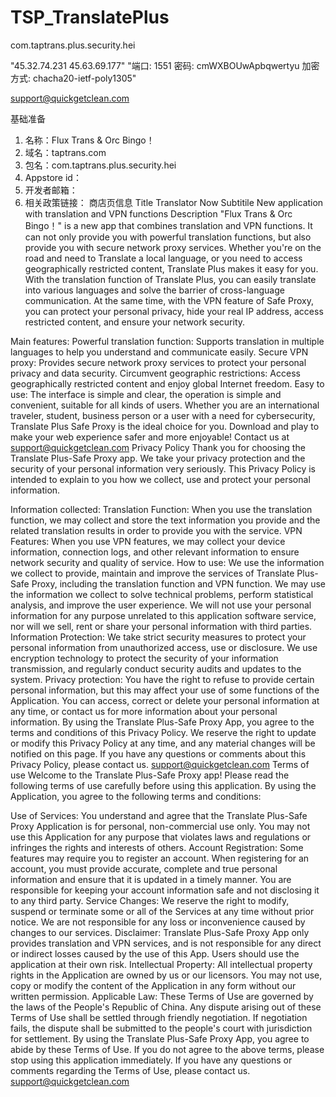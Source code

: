 # TSP_TranslatePlus



com.taptrans.plus.security.hei


"45.32.74.231
45.63.69.177"    "端口: 1551
密码: cmWXBOUwApbqwertyu
加密方式: chacha20-ietf-poly1305"


support@quickgetclean.com


基础准备
1. 名称：Flux Trans & Orc Bingo！
2. 域名：taptrans.com
3. 包名：com.taptrans.plus.security.hei
4. Appstore id：
5. 开发者邮箱：
6. 相关政策链接：
商店页信息
Title
Translator  Now
Subtitile
New application with translation and VPN functions
Description
"Flux Trans & Orc Bingo！" is a new app that combines translation and VPN functions. It can not only provide you with powerful translation functions, but also provide you with secure network proxy services.
Whether you're on the road and need to Translate a local language, or you need to access geographically restricted content, Translate Plus makes it easy for you. With the translation function of Translate Plus, you can easily translate into various languages and solve the barrier of cross-language communication. At the same time, with the VPN feature of Safe Proxy, you can protect your personal privacy, hide your real IP address, access restricted content, and ensure your network security.

Main features:
Powerful translation function: Supports translation in multiple languages to help you understand and communicate easily.
Secure VPN proxy: Provides secure network proxy services to protect your personal privacy and data security.
Circumvent geographic restrictions: Access geographically restricted content and enjoy global Internet freedom.
Easy to use: The interface is simple and clear, the operation is simple and convenient, suitable for all kinds of users.
Whether you are an international traveler, student, business person or a user with a need for cybersecurity, Translate Plus Safe Proxy is the ideal choice for you. Download and play to make your web experience safer and more enjoyable!
Contact us at support@quickgetclean.com
Privacy Policy
Thank you for choosing the Translate Plus-Safe Proxy app. We take your privacy protection and the security of your personal information very seriously. This Privacy Policy is intended to explain to you how we collect, use and protect your personal information.

Information collected:
Translation Function: When you use the translation function, we may collect and store the text information you provide and the related translation results in order to provide you with the service.
VPN Features: When you use VPN features, we may collect your device information, connection logs, and other relevant information to ensure network security and quality of service.
How to use:
We use the information we collect to provide, maintain and improve the services of Translate Plus-Safe Proxy, including the translation function and VPN function.
We may use the information we collect to solve technical problems, perform statistical analysis, and improve the user experience.
We will not use your personal information for any purpose unrelated to this application software service, nor will we sell, rent or share your personal information with third parties.
Information Protection:
We take strict security measures to protect your personal information from unauthorized access, use or disclosure.
We use encryption technology to protect the security of your information transmission, and regularly conduct security audits and updates to the system.
Privacy protection:
You have the right to refuse to provide certain personal information, but this may affect your use of some functions of the Application.
You can access, correct or delete your personal information at any time, or contact us for more information about your personal information.
By using the Translate Plus-Safe Proxy App, you agree to the terms and conditions of this Privacy Policy. We reserve the right to update or modify this Privacy Policy at any time, and any material changes will be notified on this page. If you have any questions or comments about this Privacy Policy, please contact us.
support@quickgetclean.com
Terms of use
Welcome to the Translate Plus-Safe Proxy app! Please read the following terms of use carefully before using this application. By using the Application, you agree to the following terms and conditions:

Use of Services: You understand and agree that the Translate Plus-Safe Proxy Application is for personal, non-commercial use only. You may not use this Application for any purpose that violates laws and regulations or infringes the rights and interests of others.
Account Registration: Some features may require you to register an account. When registering for an account, you must provide accurate, complete and true personal information and ensure that it is updated in a timely manner. You are responsible for keeping your account information safe and not disclosing it to any third party.
Service Changes: We reserve the right to modify, suspend or terminate some or all of the Services at any time without prior notice. We are not responsible for any loss or inconvenience caused by changes to our services.
Disclaimer: Translate Plus-Safe Proxy App only provides translation and VPN services, and is not responsible for any direct or indirect losses caused by the use of this App. Users should use the application at their own risk.
Intellectual Property: All intellectual property rights in the Application are owned by us or our licensors. You may not use, copy or modify the content of the Application in any form without our written permission.
Applicable Law: These Terms of Use are governed by the laws of the People's Republic of China. Any dispute arising out of these Terms of Use shall be settled through friendly negotiation. If negotiation fails, the dispute shall be submitted to the people's court with jurisdiction for settlement.
By using the Translate Plus-Safe Proxy App, you agree to abide by these Terms of Use. If you do not agree to the above terms, please stop using this application immediately. If you have any questions or comments regarding the Terms of Use, please contact us.
support@quickgetclean.com
